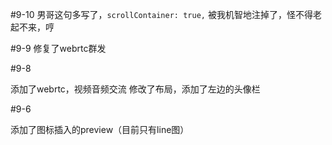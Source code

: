 #9-10
男哥这句多写了，`scrollContainer: true,`
被我机智地注掉了，怪不得老起不来，哼

#9-9
修复了webrtc群发

#9-8

添加了webrtc，视频音频交流
修改了布局，添加了左边的头像栏

#9-6

添加了图标插入的preview（目前只有line图）